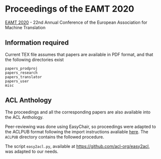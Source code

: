 # Proceedings of the EAMT 2020 
[EAMT 2020](https://eamt2020.inesc-id.pt/) - 22nd Annual Conference of the European Association for Machine Translation



## Information required

Current TEX file assumes that papers are available in PDF format, and that the following directories exist

    papers_prodproj
    papers_research 
    papers_translator
    papers_user
    misc
    
## ACL Anthology

The proceedings and all the corresponding papers are also available into the ACL Anthology. 

Peer-reviewing was done using EasyChair, so proceedings were adapted to the ACLPUB format following the import instructions avaliable [here](https://www.aclweb.org/anthology/info/contrib/). The `ACLPUB` directory contains the followed procedure. 

The script `easy2acl.py`, available at https://github.com/acl-org/easy2acl, was adapted to our needs.
